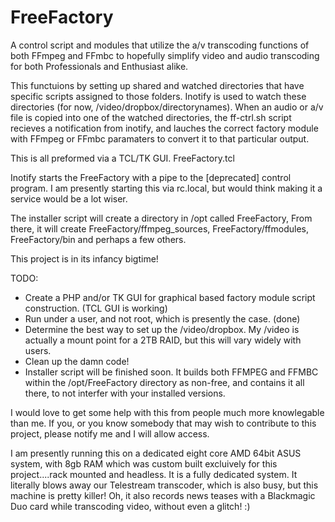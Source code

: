 FreeFactory
===========

A control script and modules that utilize the a/v transcoding functions of both FFmpeg and FFmbc to hopefully simplify video and audio transcoding for both Professionals and Enthusiast alike.

This functuions by setting up shared and watched directories that have specific scripts assigned to those folders. Inotify is used to watch these directories (for now, /video/dropbox/directorynames). When an audio or a/v file is copied into one of the watched directories, the ff-ctrl.sh script recieves a notification from inotify, and lauches the correct factory module with FFmpeg or FFmbc paramaters to convert it to that particular output.

This is all preformed via a TCL/TK GUI. FreeFactory.tcl

Inotify starts the FreeFactory with a pipe to the [deprecated] control program. I am presently starting this via rc.local, but would think making it a service would be a lot wiser.

The installer script will create a directory in /opt called FreeFactory, From there, it will create FreeFactory/ffmpeg_sources, FreeFactory/ffmodules, FreeFactory/bin and perhaps a few others.

This project is in its infancy bigtime!

TODO:
- Create a PHP and/or TK GUI for graphical based factory module script construction. (TCL GUI is working)
- Run under a user, and not root, which is presently the case. (done)
- Determine the best way to set up the /video/dropbox. My /video is actually a mount point for a 2TB RAID, but this will    vary widely with users.
- Clean up the damn code!
- Installer script will be finished soon. It builds both FFMPEG and FFMBC within the /opt/FreeFactory directory as        non-free, and contains it all there, to not interfer with your installed versions.

I would love to get some help with this from people much more knowlegable than me.   If you, or you know somebody that may wish to contribute to this project, please notify me and I will allow access.

I am presently running this on a dedicated eight core AMD 64bit ASUS system, with 8gb RAM which was custom built excluively for this project....rack mounted and headless. It is a fully dedicated system. It literally blows away our Telestream transcoder, which is also busy, but this machine is pretty killer! Oh, it also records news teases with a Blackmagic Duo card while transcoding video, without even a glitch! :)





